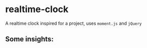 # realtime-clock

 A realtime clock inspired for a project, uses `moment.js` and `jQuery`

 ## Some insights:
 
